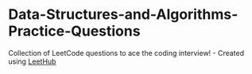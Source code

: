 # Data-Structures-and-Algorithms-Practice-Questions
Collection of LeetCode questions to ace the coding interview! - Created using [LeetHub](https://github.com/QasimWani/LeetHub)
